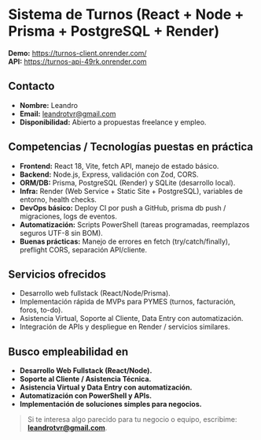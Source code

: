 # Sistema de Turnos (React + Node + Prisma + PostgreSQL + Render)

**Demo:** https://turnos-client.onrender.com/  
**API:**  https://turnos-api-49rk.onrender.com

## Contacto
- **Nombre:** Leandro  
- **Email:** leandrotvr@gmail.com  
- **Disponibilidad:** Abierto a propuestas freelance y empleo.

## Competencias / Tecnologías puestas en práctica
- **Frontend:** React 18, Vite, fetch API, manejo de estado básico.
- **Backend:** Node.js, Express, validación con Zod, CORS.
- **ORM/DB:** Prisma, PostgreSQL (Render) y SQLite (desarrollo local).
- **Infra:** Render (Web Service + Static Site + PostgreSQL), variables de entorno, health checks.
- **DevOps básico:** Deploy CI por push a GitHub, prisma db push / migraciones, logs de eventos.
- **Automatización:** Scripts PowerShell (tareas programadas, reemplazos seguros UTF-8 sin BOM).
- **Buenas prácticas:** Manejo de errores en fetch (try/catch/finally), preflight CORS, separación API/cliente.

## Servicios ofrecidos
- Desarrollo web fullstack (React/Node/Prisma).
- Implementación rápida de MVPs para PYMES (turnos, facturación, foros, to-do).
- Asistencia Virtual, Soporte al Cliente, Data Entry con automatización.
- Integración de APIs y despliegue en Render / servicios similares.

## Busco empleabilidad en
- **Desarrollo Web Fullstack (React/Node).**
- **Soporte al Cliente / Asistencia Técnica.**
- **Asistencia Virtual y Data Entry con automatización.**
- **Automatización con PowerShell y APIs.**
- **Implementación de soluciones simples para negocios.**

> Si te interesa algo parecido para tu negocio o equipo, escribime: **leandrotvr@gmail.com**.